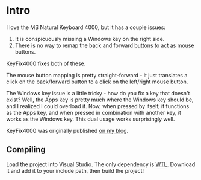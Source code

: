 Intro
=====
I love the MS Natural Keyboard 4000, but it has a couple issues:

1. It is conspicuously missing a Windows key on the right side.
2. There is no way to remap the back and forward buttons to act as mouse buttons.

KeyFix4000 fixes both of these.

The mouse button mapping is pretty straight-forward - it just translates a click on the back/forward button to a click on the left/right mouse button.

The Windows key issue is a little tricky - how do you fix a key that doesn't exist? Well, the Apps key is pretty much where the Windows key should be, and I realized I could overload it. Now, when pressed by itself, it functions as the Apps key, and when pressed in combination with another key, it works as the Windows key. This dual usage works surprisingly well.

KeyFix4000 was originally published [on my blog](http://russelldavis.blogspot.com/2006/11/keyfix4000-improve-your-ms-natural.html).

Compiling
---------
Load the project into Visual Studio. The only dependency is [WTL](http://wtl.sourceforge.net/). Download it and add it to your include path, then build the project!

